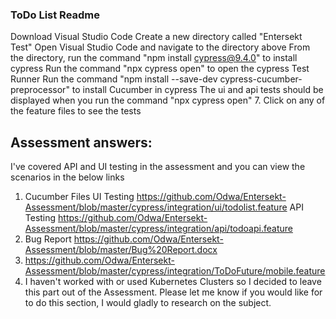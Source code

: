 ### ToDo List Readme

Download Visual Studio Code
Create a new directory called "Entersekt Test"
Open Visual Studio Code and navigate to the directory above
From the directory, run the command "npm install cypress@9.4.0" to install cypress
Run the command "npx cypress open" to open the cypress Test Runner
Run the command "npm install --save-dev cypress-cucumber-preprocessor" to install Cucumber in cypress
The ui and api tests should be displayed when you run the command "npx cypress open" 7. Click on any of the feature files to see the tests

## Assessment answers:
I've covered API and UI testing in the assessment and you can view the scenarios in the below links
1. Cucumber Files
	UI Testing https://github.com/Odwa/Entersekt-Assessment/blob/master/cypress/integration/ui/todolist.feature
	API Testing https://github.com/Odwa/Entersekt-Assessment/blob/master/cypress/integration/api/todoapi.feature
2. Bug Report https://github.com/Odwa/Entersekt-Assessment/blob/master/Bug%20Report.docx
3. https://github.com/Odwa/Entersekt-Assessment/blob/master/cypress/integration/ToDoFuture/mobile.feature
4. I haven't worked with or used Kubernetes Clusters so I decided to leave this part out of the Assessment. Please let me know if you would like for to do this section, I would gladly to research on the subject.